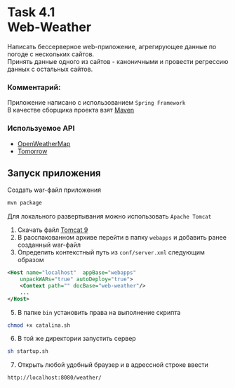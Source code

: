 # Task 4.1 <br> Web-Weather
Написать беcсерверное web-приложение, агрегирующее данные по погоде с нескольких сайтов.<br>
Принять данные одного из сайтов - каноничными и провести регрессию данных с остальных сайтов.<br>

### Комментарий:
Приложение написано с использованием `Spring Framework`<br>
В качестве сборщика проекта взят [Maven](https://maven.apache.org/install.html)


### Используемое API
+ [OpenWeatherMap](https://openweathermap.org/api)
+ [Tomorrow](https://www.tomorrow.io/weather-api/)

## Запуск приложения

  Создать war-файл приложения
  ```sh
  mvn package
  ```
  Для локального развертывания можно использовать `Apache Tomcat`
  
  1. Скачать файл [Tomcat 9](https://tomcat.apache.org/download-90.cgi)
  2. В расспакованном архиве перейти в папку `webapps` и добавить ранее созданный war-файл
  3. Определить контекстный путь из `conf/server.xml` следующим образом
  ```xml
  <Host name="localhost"  appBase="webapps"
      unpackWARs="true" autoDeploy="true">
      <Context path="" docBase="web-weather"/>
      ...
  </Host>
  ```
  5. В папке `bin` установить права на выполнение скрипта
  ```sh
  chmod +x catalina.sh
  ```
  6. В той же директории запустить сервер
  ```sh
  sh startup.sh
  ```
  7. Открыть любой удобный браузер и в адрессной строке ввести
  ```sh
  http://localhost:8080/weather/
  ```
  
